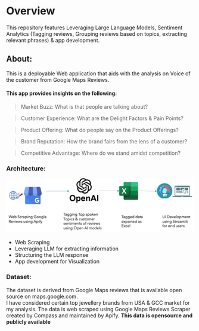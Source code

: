 # Overview
This repository features Leveraging Large Language Models, Sentiment Analytics (Tagging reviews, Grouping reviews based on topics, extracting relevant phrases) & app development.

## About:
This is a deployable Web application that aids with the analysis on Voice of the customer from Google Maps Reviews.

#### This app provides insights on the following:
> Market Buzz: What is that people are talking about? <br>

> Customer Experience: What are the Delight Factors & Pain Points?<br>

> Product Offering: What do people say on the Product Offerings?<br>

> Brand Reputation: How the brand fairs from the lens of a customer?<br>

> Competitive Advantage: Where do we stand amidst competition?<br>

### Architecture:
![Alt text](process.jpg)

- Web Scraping <br>
- Leveraging LLM for extracting information <br>
- Structuring the LLM response <br>
- App development for Visualization <br>

### Dataset: <br>
The dataset is derived from Google Maps reviews that is available open source on maps.google.com.<br>
I have considered certain top jewellery brands from USA & GCC market for my analysis. 
The data is web scraped using Google Maps Reviews Scraper created by Compass and maintained by Apify.
**This data is opensource and publicly available**

